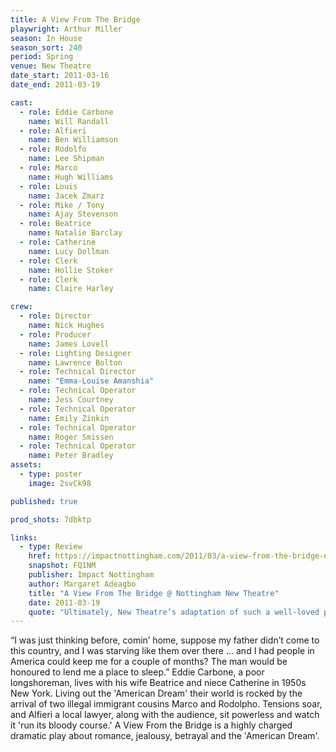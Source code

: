 ```yaml
---
title: A View From The Bridge
playwright: Arthur Miller
season: In House
season_sort: 240
period: Spring
venue: New Theatre
date_start: 2011-03-16
date_end: 2011-03-19

cast:
  - role: Eddie Carbone
    name: Will Randall
  - role: Alfieri
    name: Ben Williamson
  - role: Rodolfo
    name: Lee Shipman
  - role: Marco
    name: Hugh Williams
  - role: Louis
    name: Jacek Zmarz
  - role: Mike / Tony
    name: Ajay Stevenson
  - role: Beatrice
    name: Natalie Barclay
  - role: Catherine
    name: Lucy Dollman
  - role: Clerk
    name: Hollie Stoker
  - role: Clerk
    name: Claire Harley

crew:
  - role: Director
    name: Nick Hughes
  - role: Producer
    name: James Lovell
  - role: Lighting Designer
    name: Lawrence Bolton
  - role: Technical Director
    name: "Emma-Louise Amanshia"
  - role: Technical Operator
    name: Jess Courtney
  - role: Technical Operator
    name: Emily Zinkin
  - role: Technical Operator
    name: Roger Smissen
  - role: Technical Operator
    name: Peter Bradley
assets:
  - type: poster
    image: 2svCk98

published: true

prod_shots: 7dbktp

links:
  - type: Review
    href: https://impactnottingham.com/2011/03/a-view-from-the-bridge-new-theatre/
    snapshot: FQ1NM
    publisher: Impact Nottingham
    author: Margaret Adeagbo
    title: "A View From The Bridge @ Nottingham New Theatre"
    date: 2011-03-19
    quote: "Ultimately, New Theatre’s adaptation of such a well-loved piece of literature did not disappoint. Not only is it a superb play that combines love, tragedy and violence in a seemingly harmonious backdrop, but also includes great comedy moments that were flawlessly timed."
---
```


“I was just thinking before, comin’ home, suppose my father didn’t come to this country, and I was starving like them over there … and I had people in America could keep me for a couple of months? The man would be honoured to lend me a place to sleep.”
Eddie Carbone, a poor longshoreman, lives with his wife Beatrice and niece Catherine in 1950s New York. Living out the 'American Dream' their world is rocked by the arrival of two illegal immigrant cousins Marco and Rodolpho. Tensions soar, and Alfieri a local lawyer, along with the audience, sit powerless and watch it 'run its bloody course.'
A View From the Bridge is a highly charged dramatic play about romance, jealousy, betrayal and the 'American Dream'.
